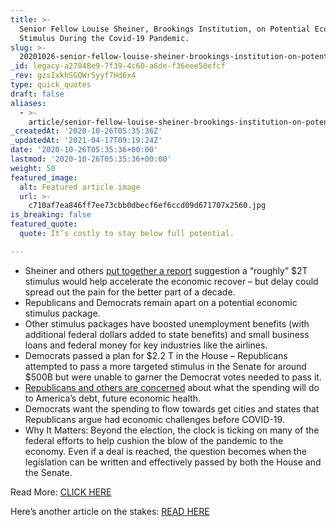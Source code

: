 ```yaml
---
title: >-
  Senior Fellow Louise Sheiner, Brookings Institution, on Potential Economic
  Stimulus During the Covid-19 Pandemic.
slug: >-
  20201026-senior-fellow-louise-sheiner-brookings-institution-on-potential-economic-stimulus-during-the-covid-19-pandemic
_id: legacy-a27848e9-7f39-4c60-a6de-f36eee50efcf
_rev: gzsIxkhSGQWrSyyf7Hd6x4
type: quick_quotes
draft: false
aliases:
  - >-
    article/senior-fellow-louise-sheiner-brookings-institution-on-potential-economic-stimulus-during-the-covid-19-pandemic/
_createdAt: '2020-10-26T05:35:36Z'
_updatedAt: '2021-04-17T09:19:24Z'
date: '2020-10-26T05:35:36+00:00'
lastmod: '2020-10-26T05:35:36+00:00'
weight: 50
featured_image:
  alt: Featured article image
  url: >-
    c710af7ea846ff7ee73cbb0dbecf6ef6ccd09d671707x2560.jpg
is_breaking: false
featured_quote:
  quote: It’s costly to stay below full potential.

---
```

* Sheiner and others [put together a report](https://www.wsj.com/articles/officials-call-for-quick-stimulus-deal-to-forestall-lackluster-u-s-economic-recovery-11603450801) suggestion a “roughly” $2T stimulus would help accelerate the economic recover – but delay could spread out the pain for the better part of a decade.
* Republicans and Democrats remain apart on a potential economic stimulus package.
* Other stimulus packages have boosted unemployment benefits (with additional federal dollars added to state benefits) and small business loans and federal money for key industries like the airlines.
* Democrats passed a plan for $2.2 T in the House – Republicans attempted to pass a more targeted stimulus in the Senate for around $500B but were unable to garner the Democrat votes needed to pass it.
* [Republicans and others are concerned](https://www.smarthernews.com/article/stimulus-update-oct-21/) about what the spending will do to America’s debt, future economic health.
* Democrats want the spending to flow towards get cities and states that Republicans argue had economic challenges before COVID-19.
* Why It Matters: Beyond the election, the clock is ticking on many of the federal efforts to help cushion the blow of the pandemic to the economy. Even if a deal is reached, the question becomes when the legislation can be written and effectively passed by both the House and the Senate.

Read More: [CLICK HERE](https://www.wsj.com/articles/officials-call-for-quick-stimulus-deal-to-forestall-lackluster-u-s-economic-recovery-11603450801)

Here’s another article on the stakes: [READ HERE](https://www.cnbc.com/2020/10/22/jpmorgan-asset-management-on-economic-recovery-us-stimulus-talks.html)
